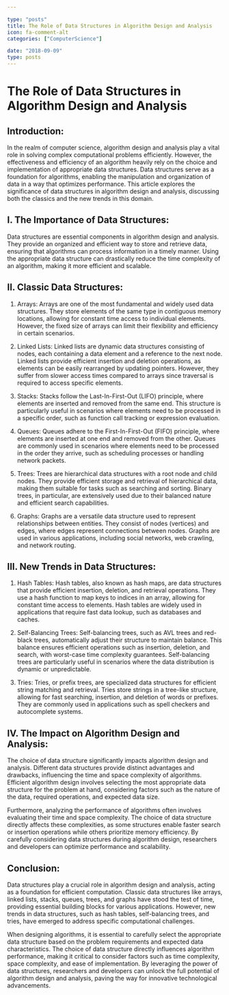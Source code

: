 ```yaml
---

type: "posts"
title: The Role of Data Structures in Algorithm Design and Analysis
icon: fa-comment-alt
categories: ["ComputerScience"]

date: "2018-09-09"
type: posts
---
```





# The Role of Data Structures in Algorithm Design and Analysis

## Introduction:
In the realm of computer science, algorithm design and analysis play a vital role in solving complex computational problems efficiently. However, the effectiveness and efficiency of an algorithm heavily rely on the choice and implementation of appropriate data structures. Data structures serve as a foundation for algorithms, enabling the manipulation and organization of data in a way that optimizes performance. This article explores the significance of data structures in algorithm design and analysis, discussing both the classics and the new trends in this domain.

## I. The Importance of Data Structures:
Data structures are essential components in algorithm design and analysis. They provide an organized and efficient way to store and retrieve data, ensuring that algorithms can process information in a timely manner. Using the appropriate data structure can drastically reduce the time complexity of an algorithm, making it more efficient and scalable.

## II. Classic Data Structures:
1. Arrays:
Arrays are one of the most fundamental and widely used data structures. They store elements of the same type in contiguous memory locations, allowing for constant time access to individual elements. However, the fixed size of arrays can limit their flexibility and efficiency in certain scenarios.

2. Linked Lists:
Linked lists are dynamic data structures consisting of nodes, each containing a data element and a reference to the next node. Linked lists provide efficient insertion and deletion operations, as elements can be easily rearranged by updating pointers. However, they suffer from slower access times compared to arrays since traversal is required to access specific elements.

3. Stacks:
Stacks follow the Last-In-First-Out (LIFO) principle, where elements are inserted and removed from the same end. This structure is particularly useful in scenarios where elements need to be processed in a specific order, such as function call tracking or expression evaluation.

4. Queues:
Queues adhere to the First-In-First-Out (FIFO) principle, where elements are inserted at one end and removed from the other. Queues are commonly used in scenarios where elements need to be processed in the order they arrive, such as scheduling processes or handling network packets.

5. Trees:
Trees are hierarchical data structures with a root node and child nodes. They provide efficient storage and retrieval of hierarchical data, making them suitable for tasks such as searching and sorting. Binary trees, in particular, are extensively used due to their balanced nature and efficient search capabilities.

6. Graphs:
Graphs are a versatile data structure used to represent relationships between entities. They consist of nodes (vertices) and edges, where edges represent connections between nodes. Graphs are used in various applications, including social networks, web crawling, and network routing.

## III. New Trends in Data Structures:
1. Hash Tables:
Hash tables, also known as hash maps, are data structures that provide efficient insertion, deletion, and retrieval operations. They use a hash function to map keys to indices in an array, allowing for constant time access to elements. Hash tables are widely used in applications that require fast data lookup, such as databases and caches.

2. Self-Balancing Trees:
Self-balancing trees, such as AVL trees and red-black trees, automatically adjust their structure to maintain balance. This balance ensures efficient operations such as insertion, deletion, and search, with worst-case time complexity guarantees. Self-balancing trees are particularly useful in scenarios where the data distribution is dynamic or unpredictable.

3. Tries:
Tries, or prefix trees, are specialized data structures for efficient string matching and retrieval. Tries store strings in a tree-like structure, allowing for fast searching, insertion, and deletion of words or prefixes. They are commonly used in applications such as spell checkers and autocomplete systems.

## IV. The Impact on Algorithm Design and Analysis:
The choice of data structure significantly impacts algorithm design and analysis. Different data structures provide distinct advantages and drawbacks, influencing the time and space complexity of algorithms. Efficient algorithm design involves selecting the most appropriate data structure for the problem at hand, considering factors such as the nature of the data, required operations, and expected data size.

Furthermore, analyzing the performance of algorithms often involves evaluating their time and space complexity. The choice of data structure directly affects these complexities, as some structures enable faster search or insertion operations while others prioritize memory efficiency. By carefully considering data structures during algorithm design, researchers and developers can optimize performance and scalability.

## Conclusion:
Data structures play a crucial role in algorithm design and analysis, acting as a foundation for efficient computation. Classic data structures like arrays, linked lists, stacks, queues, trees, and graphs have stood the test of time, providing essential building blocks for various applications. However, new trends in data structures, such as hash tables, self-balancing trees, and tries, have emerged to address specific computational challenges.

When designing algorithms, it is essential to carefully select the appropriate data structure based on the problem requirements and expected data characteristics. The choice of data structure directly influences algorithm performance, making it critical to consider factors such as time complexity, space complexity, and ease of implementation. By leveraging the power of data structures, researchers and developers can unlock the full potential of algorithm design and analysis, paving the way for innovative technological advancements.